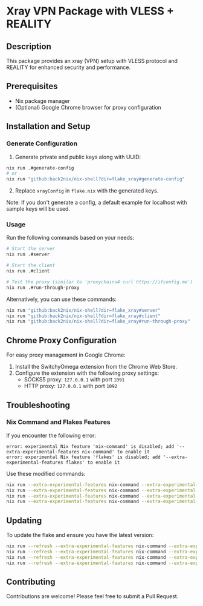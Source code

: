 # Xray VPN Package with VLESS + REALITY

## Description

This package provides an xray (VPN) setup with VLESS protocol and REALITY for enhanced security and performance.

## Prerequisites

- Nix package manager
- (Optional) Google Chrome browser for proxy configuration

## Installation and Setup

### Generate Configuration

1. Generate private and public keys along with UUID:

```bash
nix run .#generate-config
# or
nix run "github:back2nix/nix-shell?dir=flake_xray#generate-config"
```

2. Replace `xrayConfig` in `flake.nix` with the generated keys.

Note: If you don't generate a config, a default example for localhost with sample keys will be used.

### Usage

Run the following commands based on your needs:

```bash
# Start the server
nix run .#server

# Start the client
nix run .#client

# Test the proxy (similar to 'proxychains4 curl https://ifconfig.me')
nix run .#run-through-proxy
```

Alternatively, you can use these commands:

```bash
nix run "github:back2nix/nix-shell?dir=flake_xray#server"
nix run "github:back2nix/nix-shell?dir=flake_xray#client"
nix run "github:back2nix/nix-shell?dir=flake_xray#run-through-proxy"
```

## Chrome Proxy Configuration

For easy proxy management in Google Chrome:

1. Install the SwitchyOmega extension from the Chrome Web Store.
2. Configure the extension with the following proxy settings:
   - SOCKS5 proxy: `127.0.0.1` with port `1091`
   - HTTP proxy: `127.0.0.1` with port `1092`

## Troubleshooting

### Nix Command and Flakes Features

If you encounter the following error:

```
error: experimental Nix feature 'nix-command' is disabled; add '--extra-experimental-features nix-command' to enable it
error: experimental Nix feature 'flakes' is disabled; add '--extra-experimental-features flakes' to enable it
```

Use these modified commands:

```bash
nix run --extra-experimental-features nix-command --extra-experimental-features flakes "github:back2nix/nix-shell?dir=flake_xray#generate-config"
nix run --extra-experimental-features nix-command --extra-experimental-features flakes "github:back2nix/nix-shell?dir=flake_xray#server"
nix run --extra-experimental-features nix-command --extra-experimental-features flakes "github:back2nix/nix-shell?dir=flake_xray#client"
nix run --extra-experimental-features nix-command --extra-experimental-features flakes "github:back2nix/nix-shell?dir=flake_xray#run-through-proxy"
```

## Updating

To update the flake and ensure you have the latest version:

```bash
nix run --refresh --extra-experimental-features nix-command --extra-experimental-features flakes "github:back2nix/nix-shell?dir=flake_xray#generate-config"
nix run --refresh --extra-experimental-features nix-command --extra-experimental-features flakes "github:back2nix/nix-shell?dir=flake_xray#server"
nix run --refresh --extra-experimental-features nix-command --extra-experimental-features flakes "github:back2nix/nix-shell?dir=flake_xray#client"
nix run --refresh --extra-experimental-features nix-command --extra-experimental-features flakes "github:back2nix/nix-shell?dir=flake_xray#run-through-proxy"
```

## Contributing

Contributions are welcome! Please feel free to submit a Pull Request.
